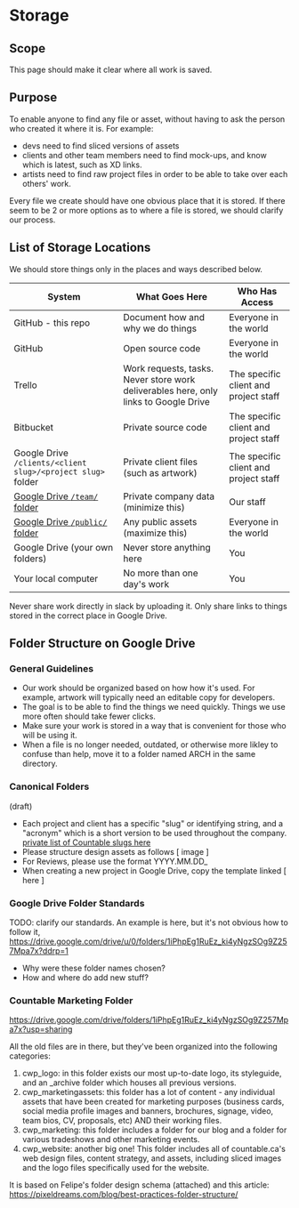 
# Storage

## Scope

This page should make it clear where all work is saved.

## Purpose

To enable anyone to find any file or asset, without having to ask the person who created it where it is. For example:
  * devs need to find sliced versions of assets
  * clients and other team members need to find mock-ups, and know which is latest, such as XD links.
  * artists need to find raw project files in order to be able to take over each others' work.

Every file we create should have one obvious place that it is stored. If there seem to be 2 or more options as to where a file is stored, we should clarify our process.

## List of Storage Locations

We should store things only in the places and ways described below.

| System  | What Goes Here | Who Has Access |
| ------------- | ------------- | ------------- |
| GitHub - this repo  | Document how and why we do things | Everyone in the world |
| GitHub | Open source code | Everyone in the world |
| Trello | Work requests, tasks. Never store work deliverables here, only links to Google Drive | The specific client and project staff |
| Bitbucket | Private source code | The specific client and project staff |
| Google Drive `/clients/<client slug>/<project slug>` folder | Private client files (such as artwork) | The specific client and project staff |
| [Google Drive `/team/` folder](https://drive.google.com/drive/folders/12iWzlcOP_qdFlVcM_U1yLVKB6IDq4Uvd) | Private company data (minimize this) | Our staff |
| [Google Drive `/public/` folder](https://drive.google.com/drive/folders/1Do2l9oaPHlyJ-J6w-BoGAvUmJjK1mDk3) | Any public assets (maximize this) | Everyone in the world |
| Google Drive (your own folders) | Never store anything here | You |
| Your local computer | No more than one day's work | You |

Never share work directly in slack by uploading it. Only share links to things stored in the correct place in Google Drive.

## Folder Structure on Google Drive

### General Guidelines
  * Our work should be organized based on how how it's used. For example, artwork will typically need an editable copy for developers.
  * The goal is to be able to find the things we need quickly. Things we use more often should take fewer clicks.
  * Make sure your work is stored in a way that is convenient for those who will be using it.
  * When a file is no longer needed, outdated, or otherwise more likley to confuse than help, move it to a folder named ARCH in the same directory.

### Canonical Folders
(draft)
  * Each project and client has a specific "slug" or identifying string, and a "acronym" which is a short version to be used throughout the company. [private list of Countable slugs here](https://docs.google.com/spreadsheets/d/11IvCJCtw0iD4vWEOY_tNMvpUnte2eb1Z3exMMtevIzk/edit#gid=279543225)
  * Please structure design assets as follows [ image ]
  * For Reviews, please use the format YYYY.MM.DD_
  * When creating a new project in Google Drive, copy the template linked [ here ]

### Google Drive Folder Standards

TODO: clarify our standards. An example is here, but it's not obvious how to follow it, https://drive.google.com/drive/u/0/folders/1iPhpEg1RuEz_ki4yNgzSOg9Z257Mpa7x?ddrp=1

  * Why were these folder names chosen?
  * How and where do add new stuff?

### Countable Marketing Folder

https://drive.google.com/drive/folders/1iPhpEg1RuEz_ki4yNgzSOg9Z257Mpa7x?usp=sharing

All the old files are in there, but they've been organized into the following categories:
1. cwp_logo: in this folder exists our most up-to-date logo, its styleguide, and an _archive folder which houses all previous versions.
2. cwp_marketingassets: this folder has a lot of content - any individual assets that have been created for marketing purposes (business cards, social media profile images and banners, brochures, signage, video, team bios, CV, proposals, etc) AND their working files.
3. cwp_marketing: this folder includes a folder for our blog and a folder for various tradeshows and other marketing events.
4. cwp_website: another big one!  This folder includes all of countable.ca's web design files, content strategy, and assets, including sliced images and the logo files specifically used for the website.


It is based on Felipe's folder design schema (attached) and this article: https://pixeldreams.com/blog/best-practices-folder-structure/
